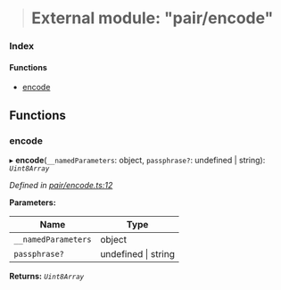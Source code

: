 > # External module: "pair/encode"

### Index

#### Functions

* [encode](_pair_encode_.md#encode)

## Functions

###  encode

▸ **encode**(`__namedParameters`: object, `passphrase?`: undefined | string): *`Uint8Array`*

*Defined in [pair/encode.ts:12](https://github.com/polkadot-js/common/blob/8a245f2/packages/keyring/src/pair/encode.ts#L12)*

**Parameters:**

Name | Type |
------ | ------ |
`__namedParameters` | object |
`passphrase?` | undefined \| string |

**Returns:** *`Uint8Array`*